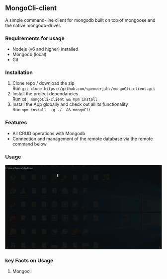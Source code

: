 ## MongoCli-client
 A simple command-line client for mongodb built on top of mongoose and the native mongodb-driver.
 
 ### Requirements for usage
 - Nodejs  (v6 and higher) installed
 - Mongodb (local)
 - Git
 ### Installation
 1. Clone repo / download the zip <br>
 Run ``` git clone https://github.com/spencerjibz/mongoCli-client.git ```
 2. Install the project dependancies <br>
 Run ``` cd  mongoCli-client && npm install  ```
 3. Install the App globally and check out all its functionality <br>
 Run ``` npm install  -g ./  && mongoCli  ```
 ### Features
 - All CRUD operations with Mongodb 
 - Connection and management of the remote database via the remote command below
### Usage
![](https://github.com/spencerjibz/mongoCli-client/blob/master/assets/general.gif)

### key Facts on Usage
1. Mongocli
